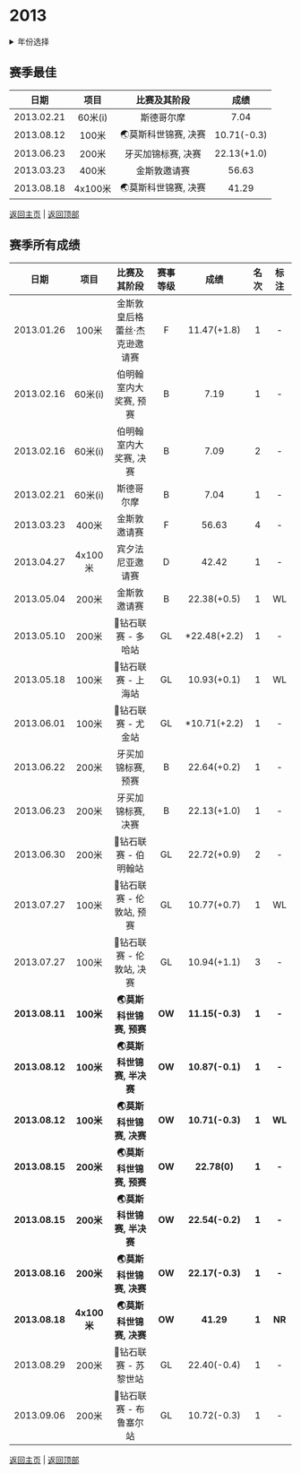 # 2013

<details>
<summary>年份选择</summary>

- [2022](./2022.md)

- [2013](./2013.md)

</details>

## 赛季最佳

|    日期    |  项目   |    比赛及其阶段     |    成绩     |
| :--------: | :-----: | :-----------------: | :---------: |
| 2013.02.21 | 60米(i) |     斯德哥尔摩      |    7.04     |
| 2013.08.12 |  100米  | 🌏莫斯科世锦赛, 决赛 | 10.71(-0.3) |
| 2013.06.23 |  200米  | 牙买加锦标赛, 决赛  | 22.13(+1.0) |
| 2013.03.23 |  400米  |    金斯敦邀请赛     |    56.63    |
| 2013.08.18 | 4x100米 | 🌏莫斯科世锦赛, 决赛 |    41.29    |

[返回主页](../Profile.md) | [返回顶部](#2013)

## 赛季所有成绩

|      日期      |    项目     |         比赛及其阶段          | 赛事等级 |      成绩       | 名次  |  标注  |
| :------------: | :---------: | :---------------------------: | :------: | :-------------: | :---: | :----: |
|   2013.01.26   |    100米    | 金斯敦皇后格蕾丝·杰克逊邀请赛 |    F     |   11.47(+1.8)   |   1   |   -    |
|   2013.02.16   |   60米(i)   |    伯明翰室内大奖赛, 预赛     |    B     |      7.19       |   1   |   -    |
|   2013.02.16   |   60米(i)   |    伯明翰室内大奖赛, 决赛     |    B     |      7.09       |   2   |   -    |
|   2013.02.21   |   60米(i)   |          斯德哥尔摩           |    B     |      7.04       |   1   |   -    |
|   2013.03.23   |    400米    |         金斯敦邀请赛          |    F     |      56.63      |   4   |   -    |
|   2013.04.27   |   4x100米   |       宾夕法尼亚邀请赛        |    D     |      42.42      |   1   |   -    |
|   2013.05.04   |    200米    |         金斯敦邀请赛          |    B     |   22.38(+0.5)   |   1   |   WL   |
|   2013.05.10   |    200米    |      💎钻石联赛 - 多哈站       |    GL    |  *22.48(+2.2)   |   1   |   -    |
|   2013.05.18   |    100米    |      💎钻石联赛 - 上海站       |    GL    |   10.93(+0.1)   |   1   |   WL   |
|   2013.06.01   |    100米    |      💎钻石联赛 - 尤金站       |    GL    |  *10.71(+2.2)   |   1   |   -    |
|   2013.06.22   |    200米    |      牙买加锦标赛, 预赛       |    B     |   22.64(+0.2)   |   1   |   -    |
|   2013.06.23   |    200米    |      牙买加锦标赛, 决赛       |    B     |   22.13(+1.0)   |   1   |   -    |
|   2013.06.30   |    200米    |     💎钻石联赛 - 伯明翰站      |    GL    |   22.72(+0.9)   |   2   |   -    |
|   2013.07.27   |    100米    |   💎钻石联赛 - 伦敦站, 预赛    |    GL    |   10.77(+0.7)   |   1   |   WL   |
|   2013.07.27   |    100米    |   💎钻石联赛 - 伦敦站, 决赛    |    GL    |   10.94(+1.1)   |   3   |   -    |
| **2013.08.11** |  **100米**  |    **🌏莫斯科世锦赛, 预赛**    |  **OW**  | **11.15(-0.3)** | **1** | **-**  |
| **2013.08.12** |  **100米**  |   **🌏莫斯科世锦赛, 半决赛**   |  **OW**  | **10.87(-0.1)** | **1** | **-**  |
| **2013.08.12** |  **100米**  |    **🌏莫斯科世锦赛, 决赛**    |  **OW**  | **10.71(-0.3)** | **1** | **WL** |
| **2013.08.15** |  **200米**  |    **🌏莫斯科世锦赛, 预赛**    |  **OW**  |  **22.78(0)**   | **1** | **-**  |
| **2013.08.15** |  **200米**  |   **🌏莫斯科世锦赛, 半决赛**   |  **OW**  | **22.54(-0.2)** | **1** | **-**  |
| **2013.08.16** |  **200米**  |    **🌏莫斯科世锦赛, 决赛**    |  **OW**  | **22.17(-0.3)** | **1** | **-**  |
| **2013.08.18** | **4x100米** |    **🌏莫斯科世锦赛, 决赛**    |  **OW**  |    **41.29**    | **1** |**NR**|
|   2013.08.29   |    200米    |     💎钻石联赛 - 苏黎世站      |    GL    |   22.40(-0.4)   |   1   |   -    |
|   2013.09.06   |    200米    |    💎钻石联赛 - 布鲁塞尔站     |    GL    |   10.72(-0.3)   |   1   |   -    |

[返回主页](../Profile.md) | [返回顶部](#2013)